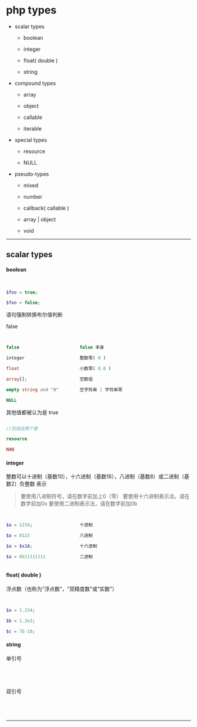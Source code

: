 # php types

* scalar types

    - boolean
    
    - integer
    
    - float( double )
    
    - string
    
* compound types
    
    - array 
    
    - object
    
    - callable
    
    - iterable
    
* special types

    - resource
    
    - NULL
    
* pseudo-types

    - mixed
    
    - number
    
    - callback( callable )
    
    - array | object
    
    - void
    

***


## scalar types


#### boolean


``` php


$foo = true;

$foo = false;


```


语句强制转换布尔值判断


false

``` php


false                       false 本身

integer                     整数零( 0 )

float                       小数零( 0.0 )

array[];                    空数组

empty string and "0"        空字符串 | 字符串零

NULL                        


```

其他值都被认为是 true

``` php

//包括这两个值

resource                

NAN


```


#### integer

整数可以十进制（基数10），十六进制（基数16），八进制（基数8）或二进制（基数2）负整数 表示

> 要使用八进制符号，请在数字前加上0（零）
> 要使用十六进制表示法，请在数字前加0x
> 要使用二进制表示法，请在数字前加0b


``` php


$a = 1234;                  十进制

$a = 0123                   八进制

$a = $x1A;                  十六进制

$a = 0b11111111             二进制



```


#### float( double )

浮点数（也称为“浮点数”，“双精度数”或“实数”）

``` php


$a = 1.234; 

$b = 1.2e3; 

$c = 7E-10;


```

#### string

单引号

``` php





```

双引号

``` php





```

***









